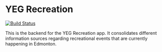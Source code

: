 YEG Recreation  
==============  

[![Build Status](https://travis-ci.org/cmoresid/yeg-recreation.svg?branch=master)](https://travis-ci.org/cmoresid/yeg-recreation)  

This is the backend for the YEG Recreation app. It consolidates different information sources regarding recreational events that are currently happening in Edmonton.
